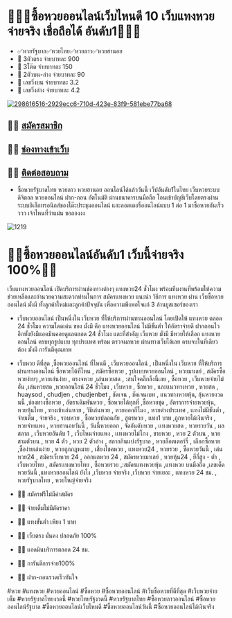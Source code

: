 <h1>🍒🍓🍒ซื้อหวยออนไลน์เว็บไหนดี 10 เว็บแทงหวย จ่ายจริง เชื่อถือได้ อันดับ1🍒🍓🍒</h1>

- ✅หวยรัฐบาล✅หวยไทย✅หวยลาว✅หวยฮานอย
- 🥦 3ตัวตรง จ่ายบาทละ 900
- 🥦 3โต๊ด จ่ายบาทละ 150
- 🥦 2ตัวบน-ล่าง จ่ายบาทละ 90
- 🥦 เลขวิ่งบน จ่ายบาทละ 3.2
- 🥦 เลขวิ่งล่าง จ่ายบาทละ 4.2

[![298616516-2929ecc6-710d-423e-83f9-581ebe77ba68](https://github.com/ioi8iuy/ioi8iuy/assets/165579755/5095f82e-01f3-4349-bfbe-cedb4ec94a84)](https://heylink.me/Mahaheng987/)


## 🌻🌻 [สมัครสมาชิก](https://heylink.me/Mahaheng987/)
## 🌻🌻 [ช่องทางเข้าเว็บ](https://heylink.me/Mahaheng987/)
## 🌻🌻 [ติดต่อสอบถาม](https://page.line.me/384qwolp)


- ซื้อหวยรัฐบาลไทย หวยลาว หวยฮานอย ออนไลน์ได้แล้ววันนี้ เว็ปอันดับ1ในไทย
เว็บหวยระบบดิจิตอล หวยออนไลน์ ฝาก-ถอน อัตโนมัติ ผ่านธนาคารบนมือถือ โอนเข้าบัญชีเว็บโดยตรงผ่านระบบอิเล็กทรอนิกส์ของโต๊ะประชุมออนไลน์ และลอตเตอรี่ออนไลน์แบบ 1 ต่อ 1
มาซื้อหวยกันเร็วววว เจ้าไหนที่ว่าแม่น ขอลองงง

![1219](https://github.com/ioi8iuy/ioi8iuy/assets/165579755/f2b40269-88a2-4114-a866-c479c05524e9)


<h1>💯💯ซื้อหวยออนไลน์อันดับ1 เว็บนี้จ่ายจริง 100%💯💯</h1>
เว็บแทงหวยออนไลน์  เปิดบริการผ่านช่องทางต่างๆ แทงหวย24 ชั่วโมง พร้อมทีมงานที่พร้อมให้ความช่วยเหลือและอำนวยความสะดวกท่านในการ สมัครแทงหวย แนะนำ วิธีการ แทงหวย ผ่าน เว็บซื้อหวยออนไลน์ มั่งมี ทั้งลูกค้าใหม่และลูกค้าปัจจุบัน เพื่อความพึงพอใจแก่ 3 ล้านยูสเซอร์ของเรา

- เว็บหวยออนไลน์  เป็นหนึ่งใน เว็บหวย ที่ให้บริการผ่านทานออนไลน์ โดยเปิดให้ แทงหวย ตลอด 24 ชั่วโมง ความโดดเด่น ของ มั่งมี คือ แทงหวยออนไลน์ ไม่มีขั้นต่ำ ให้อัตราจ่ายดี ฝากถอนไว อีกทั้งยังมีแอดมินคอยดูแลตลอด 24 ชั่วโมง และที่สำคัญ เว็บหวย มั่งมี มีหวยให้เลือก แทงหวยออนไลน์ ครบทุกรูปแบบ ทุกประเทศ พร้อม ตรวจผลหวย ผ่านทางเว็บได้เลย ครบจบในที่เดียว ต้อง มั่งมี การันตีคุณภาพ

- เว็บหวย ดีที่สุด ,ซื้อหวยออนไลน์ ที่ไหนดี , เว็บหวยออนไลน์ , เป็นหนึ่งใน เว็บหวย ที่ให้บริการผ่านทางออนไลน์ ซื้อหวยได้ที่ไหน , สมัครซื้อหวย , รูปเเบบหวยออนไลน์ , หวยมาเลย์ , สมัครซื้อหวยง่ายๆ ,หวยเล่นง่าย , ตรงจหวย ,เล่นหวยสด , :สนใจคลิ๊กลิ้งนี้เลย , ซื้อหวย , เว็บหวยจ่ายไม่อั่น ,เล่นหวยสด ,หวยออนไลน์ 24 ชั่วโมง , เว็บหวย , ซื้อหวย , และเเนวทางหวย , หวยสด , huaysod , chudjen , chudjenbet , ชัดเจน , ชัดเจนเบท , แนวทางหวยหุ้น, ลุ้นหวยงวดนนี้ ,ช่องทางซื้อหวย , อัตราเดิมพันหวย , ซื้อหวยได้ทุกที่ ,ซื้อหวยชุด , อัตราการจ่ายหวยหุ้น, หวยหุ้นไทย , ทางเข้าเล่นหวย , วิธีเล่นหวย , หวยออกกี่โมง , หวยต่างประเทศ , เเทงไม่มีขั้นต่ำ , จ่ายเต็ม , จ่ายจริง , รอบหวย , ซื้อหวยปลอดภัย , สูตรหวย , เเทง1 บาท ,ถูกหวยได้เงินจริง , หวยจ่ายเเพง , หวยฮานอยวันนี้ , วันนี้หวยออก , จัดอันดับหวย , เเทงหวยสด , หวยรายวัน , ผลสลาก , เว็บหวยอันดับ 1 , เว็บไหนจ่ายเเพง , เเทงหวยไม่โกง , ขายหวย , หวย 2 ตัวบน , หวยสามตัวบน , หวย 4 ตัว , หวย 2 ตัวล่าง , สลากกินเเบ่งรัฐบาล , หวยล็อตเตอร์รี่ , เลือกซื้อหวย ,ซื้อง่ายเล่นง่าย , หวยถูกกฎหมาย , เสี่ยงโชคหวย , เเทงหวย24 , หวยรวย , ซื้อหวยวันนี้ , เล่นหวย24 , สมัครเว็บหวย 24 , ออกผลหวย 24 , สมัครหวยมาเลย์ , หวยหุ้น24 , ยี่กี่สูง - ต่ำ , เว็บหวยไทย , สมัครเเทงหวยไทย , ซื้อหวยรวย ,:สมัครแทงหวยหุ้น ,แทงหวย บนมือถือ ,เลขเด็ด หวยวันนี้ ,แทงหวยออนไลน์ ยังไง ,เว็บหวย จ่ายจริง ,เว็บหวย จ่ายเยอะ , เเทงหวย 24 ชม. , หวยรัฐบาลไทย , หวยใหญ่จ่ายจริง


- 💯💯 สมัครฟรีไม่มีค่าสมัคร 
- 💯💯 จ่ายเต็มไม่มีตัดราคา 
- 💯💯 แทงขั้นต่ำ เพียง 1 บาท
- 💯💯 เว็บตรง มั่นคง ปลอดภัย 100%
- 💯💯 แอดมินบริการตลอด 24 ชม.
- 💯💯 การันตีการจ่าย100%
- 💯💯 ฝาก-ถอนรวดเร็วทันใจ

#หวย #แทงหวย #หวยออนไลน์ #ซื้อหวย #ซื้อหวยออนไลน์ #เว็บซื้อหวยที่ดีที่สุด #เว็บหวยจ่ายเต็ม #หวยรัฐบาลไทยงวดนี้ #หวยไทยรัฐงวดนี้ #หวยรัฐบาลไทย #ซื้อหวยลาวออนไลน์ #ซื้อหวยออนไลน์รัฐบาล #ซื้อหวยออนไลน์เว็บไหนดี #ซื้อหวยออนไลน์วันนี้ #ซื้อหวยออนไลน์ได้เงินจริง
